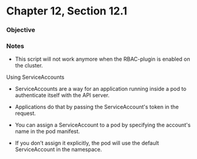 # Chapter 12, Section 12.1

### Objective

### Notes
* This script will not work anymore when the RBAC-plugin is enabled on the cluster.

Using ServiceAccounts
* ServiceAccounts are a way for an application running inside a pod to authenticate itself with the API server.
* Applications do that by passing the ServiceAccount's token in the request.

* You can assign a ServiceAccount to a pod by specifying the account's name in the pod manifest.
* If you don’t assign it explicitly, the pod will use the default ServiceAccount in the namespace.
